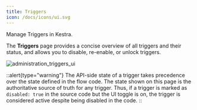```yaml
---
title: Triggers
icon: /docs/icons/ui.svg
---
```


Manage Triggers in Kestra.

The **Triggers** page provides a concise overview of all triggers and their status, and allows you to disable, re-enable, or unlock triggers.

![administration_triggers_ui](/docs/user-interface-guide/administration_triggers_ui.png)

::alert{type="warning"}
The API-side state of a trigger takes precedence over the state defined in the flow code. The state shown on this page is the authoritative source of truth for any trigger. Thus, if a trigger is marked as `disabled: true` in the source code but the UI toggle is on, the trigger is considered active despite being disabled in the code.
::
